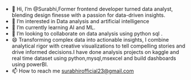 - 👋 Hi, I’m @Surabhi,Former frontend developer turned data analyst, blending design finesse with a passion for data-driven insights.
- 👀 I’m interested in Data analysis and artificial intelligence
- 🌱 I’m currently learning  AI and ML.
- 💞️ I’m looking to collaborate on data analysis using python sql .
- 😄 Transforming complex data into actionable insights, I combine analytical rigor with creative visualizations to tell compelling stories and drive informed decisions.I have done analysis projects on kaggle and real time dataset using python,mysql,msexcel and build dashboards using powerBI.
- 📫 How to reach me surabhirofficial23@gmail.com
